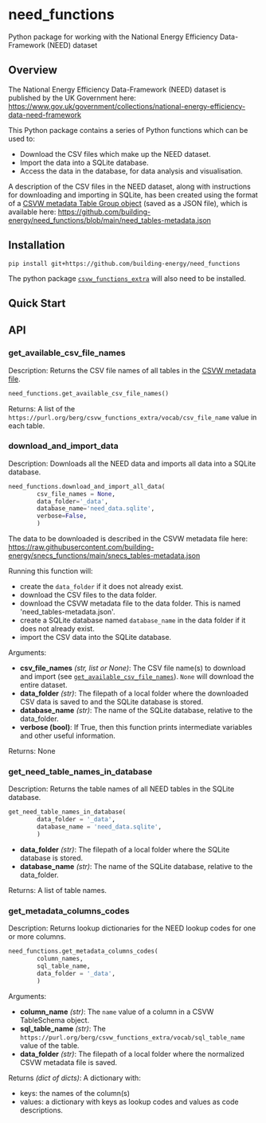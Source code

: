 # need_functions
Python package for working with the National Energy Efficiency Data-Framework (NEED) dataset

## Overview

The National Energy Efficiency Data-Framework (NEED) dataset is published by the UK Government here: https://www.gov.uk/government/collections/national-energy-efficiency-data-need-framework

This Python package contains a series of Python functions which can be used to:
- Download the CSV files which make up the NEED dataset.
- Import the data into a SQLite database.
- Access the data in the database, for data analysis and visualisation.

A description of the CSV files in the NEED dataset, along with instructions for downloading and importing in SQLite, has been created using the format of a [CSVW metadata Table Group object](https://www.w3.org/TR/2015/REC-tabular-metadata-20151217/#table-groups) (saved as a JSON file), which is available here: https://github.com/building-energy/need_functions/blob/main/need_tables-metadata.json

## Installation

`pip install git+https://github.com/building-energy/need_functions`

The python package [`csvw_functions_extra`](https://github.com/stevenkfirth/csvw_functions_extra) will also need to be installed.

## Quick Start




## API

### get_available_csv_file_names

Description: Returns the CSV file names of all tables in the [CSVW metadata file](https://raw.githubusercontent.com/building-energy/snecs_functions/main/snecs_tables-metadata.json).

```python
need_functions.get_available_csv_file_names()
```

Returns: A list of the `https://purl.org/berg/csvw_functions_extra/vocab/csv_file_name` value in each table.


### download_and_import_data

Description: Downloads all the NEED data and imports all data into a SQLite database.

```python
need_functions.download_and_import_all_data(
        csv_file_names = None,
        data_folder='_data',
        database_name='need_data.sqlite',
        verbose=False,
        )
```

The data to be downloaded is described in the CSVW metadata file here: https://raw.githubusercontent.com/building-energy/snecs_functions/main/snecs_tables-metadata.json

Running this function will:
- create the `data_folder` if it does not already exist.
- download the CSV files to the data folder.
- download the CSVW metadata file to the data folder. This is named 'need_tables-metadata.json'.
- create a SQLite database named `database_name` in the data folder if it does not already exist.
- import the CSV data into the SQLite database.

Arguments:
- **csv_file_names** *(str, list or None)*: The CSV file name(s) to download and import (see [`get_available_csv_file_names`](#get_available_csv_file_names)). `None` will download the entire dataset.
- **data_folder** *(str)*: The filepath of a local folder where the downloaded CSV data is saved to and the SQLite database is stored.
- **database_name** *(str)*: The name of the SQLite database, relative to the data_folder.
- **verbose (bool)**: If True, then this function prints intermediate variables and other useful information.

Returns: None


### get_need_table_names_in_database

Description: Returns the table names of all NEED tables in the SQLite database.

```python
get_need_table_names_in_database(
        data_folder = '_data',
        database_name = 'need_data.sqlite',
        )
```

- **data_folder** *(str)*: The filepath of a local folder where the SQLite database is stored.
- **database_name** *(str)*: The name of the SQLite database, relative to the data_folder.

Returns: A list of table names.

### get_metadata_columns_codes

Description: Returns lookup dictionaries for the NEED lookup codes for one or more columns.

```python
need_functions.get_metadata_columns_codes(
        column_names,
        sql_table_name,
        data_folder = '_data',
        )
```

Arguments:
- **column_name** *(str)*: The `name` value of a column in a CSVW TableSchema object.
- **sql_table_name** *(str)*: The `https://purl.org/berg/csvw_functions_extra/vocab/sql_table_name` value of the table.
- **data_folder** *(str)*: The filepath of a local folder where the normalized CSVW metadata file is saved.

Returns *(dict of dicts)*: A dictionary with:
- keys: the names of the column(s)
- values: a dictionary with keys as lookup codes and values as code descriptions.


